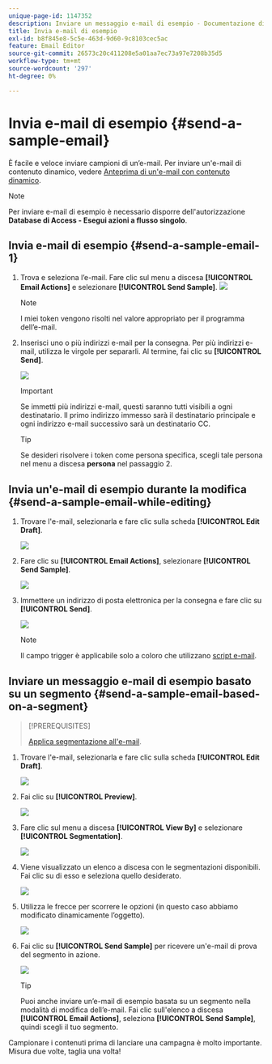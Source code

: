 ```yaml
---
unique-page-id: 1147352
description: Inviare un messaggio e-mail di esempio - Documentazione di Marketo - Documentazione del prodotto
title: Invia e-mail di esempio
exl-id: b8f845e8-5c5e-463d-9d60-9c8103cec5ac
feature: Email Editor
source-git-commit: 26573c20c411208e5a01aa7ec73a97e7208b35d5
workflow-type: tm+mt
source-wordcount: '297'
ht-degree: 0%

---
```


# Invia e-mail di esempio {#send-a-sample-email}

È facile e veloce inviare campioni di un’e-mail. Per inviare un&#39;e-mail di contenuto dinamico, vedere [Anteprima di un&#39;e-mail con contenuto dinamico](/help/marketo/product-docs/email-marketing/general/functions-in-the-editor/preview-an-email-with-dynamic-content.md).

>[!NOTE]
>
>Per inviare e-mail di esempio è necessario disporre dell&#39;autorizzazione **Database di Access - Esegui azioni a flusso singolo**.

## Invia e-mail di esempio {#send-a-sample-email-1}

1. Trova e seleziona l’e-mail. Fare clic sul menu a discesa **[!UICONTROL Email Actions]** e selezionare **[!UICONTROL Send Sample]**.
   ![](assets/one-281-29.jpg)

   >[!NOTE]
   >
   >I miei token vengono risolti nel valore appropriato per il programma dell’e-mail.

1. Inserisci uno o più indirizzi e-mail per la consegna. Per più indirizzi e-mail, utilizza le virgole per separarli. Al termine, fai clic su **[!UICONTROL Send]**.

   ![](assets/two.png)

   >[!IMPORTANT]
   >
   >Se immetti più indirizzi e-mail, questi saranno tutti visibili a ogni destinatario. Il primo indirizzo immesso sarà il destinatario principale e ogni indirizzo e-mail successivo sarà un destinatario CC.

   >[!TIP]
   >
   >Se desideri risolvere i token come persona specifica, scegli tale persona nel menu a discesa **persona** nel passaggio 2.

## Invia un&#39;e-mail di esempio durante la modifica {#send-a-sample-email-while-editing}

1. Trovare l&#39;e-mail, selezionarla e fare clic sulla scheda **[!UICONTROL Edit Draft]**.

   ![](assets/three-281-29.jpg)

1. Fare clic su **[!UICONTROL Email Actions]**, selezionare **[!UICONTROL Send Sample]**.

   ![](assets/four.png)

1. Immettere un indirizzo di posta elettronica per la consegna e fare clic su **[!UICONTROL Send]**.

   ![](assets/two.png)

   >[!NOTE]
   >
   >Il campo trigger è applicabile solo a coloro che utilizzano [script e-mail](https://experienceleague.adobe.com/en/docs/marketo-developer/marketo/email-scripting).

## Inviare un messaggio e-mail di esempio basato su un segmento {#send-a-sample-email-based-on-a-segment}

>[!PREREQUISITES]
>
>[Applica segmentazione all&#39;e-mail](/help/marketo/product-docs/email-marketing/general/functions-in-the-editor/using-dynamic-content-in-an-email.md).

1. Trovare l&#39;e-mail, selezionarla e fare clic sulla scheda **[!UICONTROL Edit Draft]**.

   ![](assets/three-281-29.jpg)

1. Fai clic su **[!UICONTROL Preview]**.

   ![](assets/1.png)

1. Fare clic sul menu a discesa **[!UICONTROL View By]** e selezionare **[!UICONTROL Segmentation]**.

   ![](assets/2.png)

1. Viene visualizzato un elenco a discesa con le segmentazioni disponibili. Fai clic su di esso e seleziona quello desiderato.

   ![](assets/3.png)

1. Utilizza le frecce per scorrere le opzioni (in questo caso abbiamo modificato dinamicamente l’oggetto).

   ![](assets/4.png)

1. Fai clic su **[!UICONTROL Send Sample]** per ricevere un&#39;e-mail di prova del segmento in azione.

   ![](assets/5.png)

   >[!TIP]
   >
   >Puoi anche inviare un’e-mail di esempio basata su un segmento nella modalità di modifica dell’e-mail. Fai clic sull&#39;elenco a discesa **[!UICONTROL Email Actions]**, seleziona **[!UICONTROL Send Sample]**, quindi scegli il tuo segmento.

Campionare i contenuti prima di lanciare una campagna è molto importante. Misura due volte, taglia una volta!
